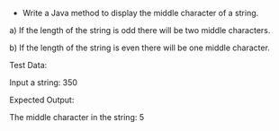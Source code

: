* Write a Java method to display the middle character of a string.

a) If the length of the string is odd there will be two middle characters.

b) If the length of the string is even there will be one middle character.

Test Data:

Input a string: 350

Expected Output:

                                                                          
The middle character in the string: 5